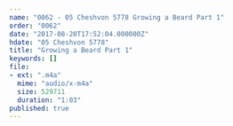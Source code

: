 ```yaml
---
name: "0062 - 05 Cheshvon 5778 Growing a Beard Part 1"
order: "0062"
date: "2017-08-20T17:52:04.000000Z"
hdate: "05 Cheshvon 5778"
title: "Growing a Beard Part 1"
keywords: []
file:
- ext: ".m4a"
  mime: "audio/x-m4a"
  size: 529711
  duration: "1:03"
published: true
---
```


